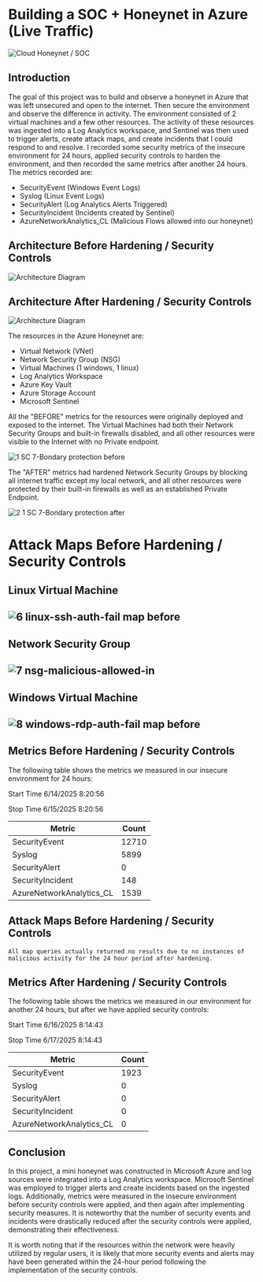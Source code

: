 # Building a SOC + Honeynet in Azure (Live Traffic)
![Cloud Honeynet / SOC](https://i.imgur.com/ZWxe03e.jpg)

## Introduction

The goal of this project was to build and observe a honeynet in Azure that was left unsecured and open to the internet. Then secure the environment and observe the difference in activity. The environment consisted of 2 virtual machines and a few other resources. The activity of these resources was ingested into a Log Analytics workspace, and  Sentinel was then used to trigger alerts, create attack maps, and create incidents that I could respond to and resolve.  I recorded some security metrics of the insecure environment for 24 hours, applied security controls to harden the environment, and then recorded the same metrics after another 24 hours.  The metrics recorded are: 
- SecurityEvent (Windows Event Logs)
- Syslog (Linux Event Logs)
- SecurityAlert (Log Analytics Alerts Triggered)
- SecurityIncident (Incidents created by Sentinel)
- AzureNetworkAnalytics_CL (Malicious Flows allowed into our honeynet)

## Architecture Before Hardening / Security Controls
![Architecture Diagram](https://i.imgur.com/aBDwnKb.jpg)

## Architecture After Hardening / Security Controls
![Architecture Diagram](https://i.imgur.com/YQNa9Pp.jpg)

The resources in the Azure Honeynet are:

- Virtual Network (VNet)
- Network Security Group (NSG)
- Virtual Machines (1 windows, 1 linux)
- Log Analytics Workspace
- Azure Key Vault
- Azure Storage Account
- Microsoft Sentinel

All the "BEFORE" metrics for the resources were originally deployed and exposed to the internet. The Virtual Machines had both their Network Security Groups and built-in firewalls disabled, and all other resources were visible to the Internet with no Private endpoint.

![1  SC 7-Bondary protection before](https://github.com/user-attachments/assets/f5d96fb7-2f6b-4374-a623-7993ddeaeb94)



The "AFTER" metrics had hardened Network Security Groups by blocking all internet traffic except my local network, and all other resources were protected by their built-in firewalls as well as an established Private Endpoint.

![2 1 SC 7-Bondary protection after](https://github.com/user-attachments/assets/f1bc77e7-e23f-47ce-9a57-30fe8536dcfb)


# Attack Maps Before Hardening / Security Controls
<h2>Linux Virtual Machine<h2/>
  
![6  linux-ssh-auth-fail map before](https://github.com/user-attachments/assets/457e5371-71b2-4b61-ae79-abcf9c24544f)<br>
<h2>Network Security Group<h2/>
  
![7  nsg-malicious-allowed-in](https://github.com/user-attachments/assets/6d1a69fd-bfdd-4e1d-b2a6-ad1237b18142)<br>

<h2>Windows Virtual Machine<h2/>
  
![8  windows-rdp-auth-fail map before](https://github.com/user-attachments/assets/fa8b5e69-d96f-4831-a597-6b8f023326cf)<br>

## Metrics Before Hardening / Security Controls

<p>The following table shows the metrics we measured in our insecure environment for 24 hours:<p/>
  
Start Time 6/14/2025 8:20:56
  
Stop Time 6/15/2025 8:20:56

| Metric                   | Count
| ------------------------ | -----
| SecurityEvent            | 12710
| Syslog                   | 5899
| SecurityAlert            | 0
| SecurityIncident         | 148
| AzureNetworkAnalytics_CL | 1539

## Attack Maps Before Hardening / Security Controls

```All map queries actually returned no results due to no instances of malicious activity for the 24 hour period after hardening.```

## Metrics After Hardening / Security Controls

<p>The following table shows the metrics we measured in our environment for another 24 hours, but after we have applied security controls:<p/>
  
Start Time 6/16/2025 8:14:43

Stop Time	6/17/2025 8:14:43

| Metric                   | Count
| ------------------------ | -----
| SecurityEvent            | 1923
| Syslog                   | 0
| SecurityAlert            | 0
| SecurityIncident         | 0
| AzureNetworkAnalytics_CL | 0

## Conclusion

In this project, a mini honeynet was constructed in Microsoft Azure and log sources were integrated into a Log Analytics workspace. Microsoft Sentinel was employed to trigger alerts and create incidents based on the ingested logs. Additionally, metrics were measured in the insecure environment before security controls were applied, and then again after implementing security measures. It is noteworthy that the number of security events and incidents were drastically reduced after the security controls were applied, demonstrating their effectiveness.

It is worth noting that if the resources within the network were heavily utilized by regular users, it is likely that more security events and alerts may have been generated within the 24-hour period following the implementation of the security controls.
